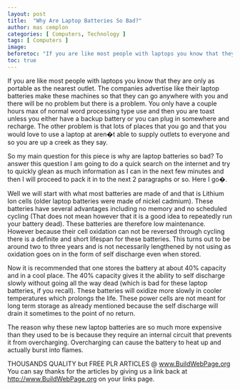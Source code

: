 ```yaml
---
layout: post
title:  "Why Are Laptop Batteries So Bad?"
author: mas cemplon
categories: [ Computers, Technology ]
tags: [ Computers ]
image: 
beforetoc: "If you are like most people with laptops you know that they are only as portable as the nearest outlet. The companies advertise like their laptop batteries make these machines so that they can go anywhere with you and there will be no problem but there is a problem. You only have a couple hours max of normal word processing type use and then you are toast unless you either have a backup battery or you can plug in somewhere and recharge. The other problem is that lots of place...."
toc: true
---
```




If you are like most people with laptops you know that they are only as portable as the nearest outlet. The companies advertise like their laptop batteries make these machines so that they can go anywhere with you and there will be no problem but there is a problem. You only have a couple hours max of normal word processing type use and then you are toast unless you either have a backup battery or you can plug in somewhere and recharge. The other problem is that lots of places that you go and that you would love to use a laptop at aren�t able to supply outlets to everyone and so you are up a creek as they say.

So my main question for this piece is why are laptop batteries so bad? To answer this question I am going to do a quick search on the internet and try to quickly glean as much information as I can in the next few minutes and then I will proceed to pack it in to the next 2 paragraphs or so. Here I go�.

Well we will start with what most batteries are made of and that is Lithium Ion cells (older laptop batteries were made of nickel cadmium). These batteries have several advantages including no memory and no scheduled cycling (That does not mean however that it is a good idea to repeatedly run your battery dead). These batteries are therefore low maintenance. However because their cell oxidation can not be reversed through cycling there is a definite and short lifespan for these batteries. This turns out to be around two to three years and is not necessarily lengthened by not using as oxidation goes on in the form of self discharge even when stored.

Now it is recommended that one stores the battery at about 40% capacity and in a cool place. The 40% capacity gives it the ability to self discharge slowly without going all the way dead (which is bad for these laptop batteries, if you recall). These batteries will oxidize more slowly in cooler temperatures which prolongs the life. These power cells are not meant for long term storage as already mentioned because the self discharge will drain it sometimes to the point of no return.

The reason why these new laptop batteries are so much more expensive than they used to be is because they require an internal circuit that prevents it from overcharging. Overcharging can cause the battery to heat up and actually burst into flames.


THOUSANDS QUALITY but FREE PLR ARTICLES @ www.BuildWebPage.org
You can say thanks for the articles by giving us a link back at http://www.BuildWebPage.org on your links page.
